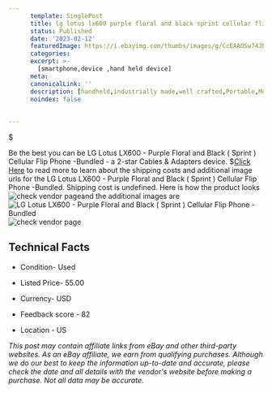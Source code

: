 ```yaml
---
      template: SinglePost
      title: lg lotus lx600 purple floral and black sprint cellular flip phone bundled
      status: Published
      date: '2023-02-12'
      featuredImage: https://i.ebayimg.com/thumbs/images/g/CcEAAOSw74Jh4FO7/s-l225.jpg
      categories: 
      excerpt: >-
        [smartphone,device ,hand held device]
      meta:
      canonicalLink: ''
      description: [handheld,industrially made,well crafted,Portable,Mobile,Compact,Convenient,Lightweight,Maneuverable,Man-portable,Miniature,Carriable,Hand-held,Light,Holdable,Transportable,Mobile device,Pocket-sized,On-the-go,Wireless,Cordless,Compact size,Convenient size, smartphone,device ,hand held device]
      noindex: false
      
        
---
```

$

Be the best you can be  LG Lotus LX600 - Purple Floral and Black ( Sprint ) Cellular Flip Phone -Bundled - a 2-star Cables & Adapters device.
$[Click Here](https://www.ebay.com/itm/255368005587?hash=item3b751e87d3%3Ag%3ACcEAAOSw74Jh4FO7&mkevt=1&mkcid=1&mkrid=711-53200-19255-0&campid=%253CePNCampaignId%253E&customid=%253CreferenceId%253E&toolid=10049) to read more to learn about the shipping costs and additional image urls for the LG Lotus LX600 - Purple Floral and Black ( Sprint ) Cellular Flip Phone -Bundled. Shipping cost is undefined. Here is how the product looks ![check vendor page](https://i.ebayimg.com/thumbs/images/g/CcEAAOSw74Jh4FO7/s-l225.jpg)and the additional images are![LG Lotus LX600 - Purple Floral and Black ( Sprint ) Cellular Flip Phone -Bundled](https://i.ebayimg.com/images/g/CcEAAOSw74Jh4FO7/s-l1200.jpg)![check vendor page](https://origin-galleryplus.ebayimg.com/ws/web/255368005587_2_0_1/225x225.jpg,https://origin-galleryplus.ebayimg.com/ws/web/255368005587_3_0_1/225x225.jpg,https://origin-galleryplus.ebayimg.com/ws/web/255368005587_4_0_1/225x225.jpg,https://origin-galleryplus.ebayimg.com/ws/web/255368005587_5_0_1/225x225.jpg,https://origin-galleryplus.ebayimg.com/ws/web/255368005587_6_0_1/225x225.jpg,https://origin-galleryplus.ebayimg.com/ws/web/255368005587_7_0_1/225x225.jpg,https://origin-galleryplus.ebayimg.com/ws/web/255368005587_8_0_1/225x225.jpg,https://origin-galleryplus.ebayimg.com/ws/web/255368005587_9_0_1/225x225.jpg,https://origin-galleryplus.ebayimg.com/ws/web/255368005587_10_0_1/225x225.jpg)



 ## Technical Facts 



     
      

 - Condition- Used 


      

 - Listed Price- 55.00 


      

 - Currency- USD 


      

 - Feedback score - 82 


      

 - Location - US 


      
      

 *_This post may contain affiliate links from eBay and other third-party websites. As an eBay affiliate, we earn from qualifying purchases. Although we do our best to keep the information up-to-date and accurate, please check the date and all details with the vendor's website before making a purchase. Not all data may be accurate._*






